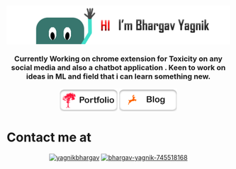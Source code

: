 <p align="center">
  <a title="Hello" href="https://www.bhargavyagnik.ml/"><img align="center" src="https://github.com/bhargavyagnik/bhargavyagnik.github.io/blob/master/static/git_main.gif"/></a>
  </p>

<h3 align="center">Currently Working on chrome extension for Toxicity on any social media and also a chatbot application . Keen to work on ideas in ML and field that i can learn something new.</h3>

<p align="center">
  <a title="Portfolio, bhargavyagnik.ml" href="https://www.bhargavyagnik.ml/"><img alt="My portfolio, bhargavyagnik.ml" src="https://github.com/bhargavyagnik/bhargavyagnik/blob/master/img/portfolio_btn.png" width="130" /></a>
  <a title="Blog, bhargavyagnik.ml" href="https://www.bhargavyagnik.ml/blog"><img alt="My Blog" src="https://github.com/bhargavyagnik/bhargavyagnik/blob/master/img/blog_btn.png" width="130" /></a>
  </p>
  
  # Contact me at 
  
  <p align="center">
  <a href="https://twitter.com/yagnikbhargav" target="blank"><img align="center" src="https://cdn.jsdelivr.net/npm/simple-icons@3.0.1/icons/twitter.svg" alt="yagnikbhargav" height="30" width="30" /></a>
<a href="https://linkedin.com/in/bhargav-yagnik-745518168" target="blank"><img align="center" src="https://cdn.jsdelivr.net/npm/simple-icons@3.0.1/icons/linkedin.svg" alt="bhargav-yagnik-745518168" height="30" width="30" /></a>
</p>

